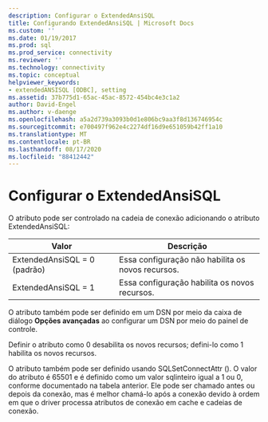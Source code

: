 ```yaml
---
description: Configurar o ExtendedAnsiSQL
title: Configurando ExtendedAnsiSQL | Microsoft Docs
ms.custom: ''
ms.date: 01/19/2017
ms.prod: sql
ms.prod_service: connectivity
ms.reviewer: ''
ms.technology: connectivity
ms.topic: conceptual
helpviewer_keywords:
- extendedANSISQL [ODBC], setting
ms.assetid: 37b775d1-65ac-45ac-8572-454bc4e3c1a2
author: David-Engel
ms.author: v-daenge
ms.openlocfilehash: a5a2d739a3093b0d1e806bc9aa3f8d136746954c
ms.sourcegitcommit: e700497f962e4c2274df16d9e651059b42ff1a10
ms.translationtype: MT
ms.contentlocale: pt-BR
ms.lasthandoff: 08/17/2020
ms.locfileid: "88412442"
---
```

# <a name="setting-extendedansisql"></a>Configurar o ExtendedAnsiSQL
O atributo pode ser controlado na cadeia de conexão adicionando o atributo ExtendedAnsiSQL:  
  
|Valor|Descrição|  
|-----------|-----------------|  
|ExtendedAnsiSQL = 0 (padrão)|Essa configuração não habilita os novos recursos.|  
|ExtendedAnsiSQL = 1|Essa configuração habilita os novos recursos.|  
  
 O atributo também pode ser definido em um DSN por meio da caixa de diálogo **Opções avançadas** ao configurar um DSN por meio do painel de controle.  
  
 Definir o atributo como 0 desabilita os novos recursos; defini-lo como 1 habilita os novos recursos.  
  
 O atributo também pode ser definido usando SQLSetConnectAttr (). O valor do atributo é 65501 e é definido como um valor sqlinteiro igual a 1 ou 0, conforme documentado na tabela anterior. Ele pode ser chamado antes ou depois da conexão, mas é melhor chamá-lo após a conexão devido à ordem em que o driver processa atributos de conexão em cache e cadeias de conexão.
